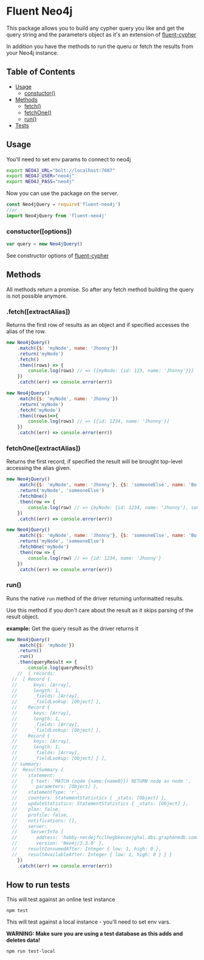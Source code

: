 # Fluent Neo4j

This package allows you to build any cypher query you like and get the query string and the parameters object as it's an extension of [fluent-cypher](https://github.com/ogroppo/fluent-cypher)

In addition you have the methods to run the queru or fetch the results from your Neo4j instance.

## Table of Contents
* [Usage](#usage)
	* [constuctor()](#constuctor)
* [Methods](#methods)
	* [fetch()](#fetch)
	* [fetchOne()](#fetchOne)
	* [run()](#run)
* [Tests](#tests)

## <a name="usage"></a> Usage

You'll need to set env params to connect to neo4j

~~~sh
export NEO4J_URL="bolt://localhost:7687"
export NEO4J_USER="neo4j"
export NEO4J_PASS="neo4j"
~~~

Now you can use the package on the server.

~~~js
const Neo4jQuery = require('fluent-neo4j')
//or
import Neo4jQuery from 'fluent-neo4j'
~~~

### constuctor([options])

~~~js
var query = new Neo4jQuery()
~~~

See constructor options of [fluent-cypher](https://github.com/ogroppo/fluent-cypher/blob/master/README.md#constructor)

## <a name="methods"></a> Methods

All methods return a promise. So after any fetch method building the query is not possible anymore.

### <a name="fetch"></a> .fetch([extractAlias])

Returns the first row of results as an object and if specified accesses the alias of the row.

~~~js
new Neo4jQuery()
	.match({$: 'myNode', name: 'Jhonny'})
	.return('myNode')
	.fetch()
	.then((rows) => {
		console.log(rows) // => [{myNode: {id: 123, name: 'Jhonny'}}]
	})
	.catch((err) => console.error(err))
~~~

~~~js
new Neo4jQuery()
	.match({$: 'myNode', name: 'Jhonny'})
	.return('myNode')
	.fetch('myNode')
	.then((rows)=>{
		console.log(rows) // => [{id: 1234, name: 'Jhonny'}]
	})
	.catch((err) => console.error(err))
~~~

### <a name="fetchOne"></a> fetchOne([extractAlias])

Returns the first record, if specified the result will be brought top-level accessing the alias given.

~~~js
new Neo4jQuery()
	.match({$: 'myNode', name: 'Jhonny'}, {$: 'someoneElse', name: 'Bo'}))
	.return('myNode', 'someoneElse')
	.fetchOne()
	.then(row => {
		console.log(row) // => {myNode: {id: 1234, name: 'Jhonny'}, someoneElse: {...}}
	})
	.catch((err) => console.error(err))
~~~

~~~js
new Neo4jQuery()
	.match({$: 'myNode', name: 'Jhonny'}, {$: 'someoneElse', name: 'Bo'})
	.return('myNode', 'someoneElse')
	.fetchOne('myNode')
	.then(row => {
		console.log(row) // => {id: 1234, name: 'Jhonny'}
	})
	.catch((err) => console.error(err))
~~~

### <a name="run"></a> run()

Runs the native `run` method of the driver returning unformatted results.

Use this method if you don't care about the result as it skips parsing of the result object.

**example:** Get the query result as the driver returns it

~~~js
new Neo4jQuery()
	.match({$: 'myNode'})
	.return()
	.run()
	.then(queryResult => {
		console.log(queryResult)
	// 	{ records:
  //  [ Record {
  //      keys: [Array],
  //      length: 1,
  //      _fields: [Array],
  //      _fieldLookup: [Object] },
  //    Record {
  //      keys: [Array],
  //      length: 1,
  //      _fields: [Array],
  //      _fieldLookup: [Object] },
  //    Record {
  //      keys: [Array],
  //      length: 1,
  //      _fields: [Array],
  //      _fieldLookup: [Object] } ],
  // summary:
  //  ResultSummary {
  //    statement:
  //     { text: 'MATCH (node {name:{name0}}) RETURN node as node ',
  //       parameters: [Object] },
  //    statementType: 'r',
  //    counters: StatementStatistics { _stats: [Object] },
  //    updateStatistics: StatementStatistics { _stats: [Object] },
  //    plan: false,
  //    profile: false,
  //    notifications: [],
  //    server:
  //     ServerInfo {
  //       address: 'hobby-necdejfcclhegbkeceejghal.dbs.graphenedb.com:24786',
  //       version: 'Neo4j/3.3.0' },
  //    resultConsumedAfter: Integer { low: 1, high: 0 },
  //    resultAvailableAfter: Integer { low: 1, high: 0 } } }
	})
	.catch((err) => console.error(err))
~~~

## <a name="tests"></a> How to run tests

This will test against an online test instance

~~~
npm test
~~~

This will test against a local instance - you'll need to set env vars.

**WARNING: Make sure you are using a test database as this adds and deletes data!**

~~~
npm run test-local
~~~
